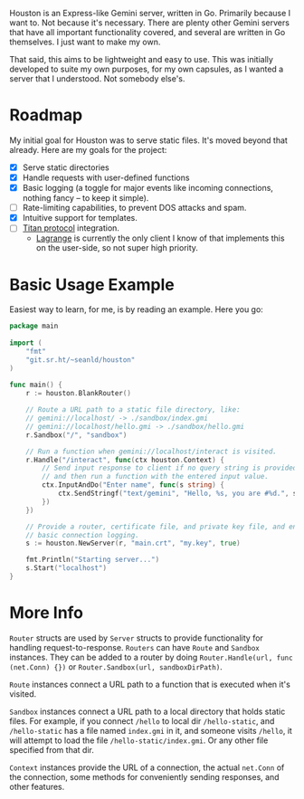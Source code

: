 Houston is an Express-like Gemini server, written in Go. Primarily because
I want to. Not because it's necessary. There are plenty other Gemini servers
that have all important functionality covered, and several are written in Go
themselves. I just want to make my own.

That said, this aims to be lightweight and easy to use. This was initially
developed to suite my own purposes, for my own capsules, as I wanted a server
that I understood. Not somebody else's.


# Roadmap

My initial goal for Houston was to serve static files. It's moved beyond that
already. Here are my goals for the project:

-   [X] Serve static directories
-   [X] Handle requests with user-defined functions
-   [X] Basic logging (a toggle for major events like incoming connections, nothing
    fancy &#x2013; to keep it simple).
-   [ ] Rate-limiting capabilities, to prevent DOS attacks and spam.
-   [X] Intuitive support for templates.
-   [ ] [Titan protocol](https://transjovian.org:1965/titan/page/The%20Titan%20Specification) integration.
    -   [Lagrange](https://github.com/skyjake/lagrange) is currently the only client I know of that implements this on the
        user-side, so not super high priority.


# Basic Usage Example

Easiest way to learn, for me, is by reading an example. Here you go:

```go
package main
    
import (
    "fmt"
    "git.sr.ht/~seanld/houston"
)
    
func main() {
    r := houston.BlankRouter()

    // Route a URL path to a static file directory, like:
    // gemini://localhost/ -> ./sandbox/index.gmi
    // gemini://localhost/hello.gmi -> ./sandbox/hello.gmi
    r.Sandbox("/", "sandbox")

    // Run a function when gemini://localhost/interact is visited.
    r.Handle("/interact", func(ctx houston.Context) {
        // Send input response to client if no query string is provided,
        // and then run a function with the entered input value.
        ctx.InputAndDo("Enter name", func(s string) {
            ctx.SendStringf("text/gemini", "Hello, %s, you are #%d.", s, 1)
        })
    })

    // Provide a router, certificate file, and private key file, and enable
    // basic connection logging.
    s := houston.NewServer(r, "main.crt", "my.key", true)

    fmt.Println("Starting server...")
    s.Start("localhost")
}
```


# More Info

`Router` structs are used by `Server` structs to provide functionality for handling
request-to-response. `Routers` can have `Route` and `Sandbox` instances. They can be
added to a router by doing `Router.Handle(url, func (net.Conn) {})` or
`Router.Sandbox(url, sandboxDirPath)`.

`Route` instances connect a URL path to a function that is executed when it's visited.

`Sandbox` instances connect a URL path to a local directory that holds static files.
For example, if you connect `/hello` to local dir `/hello-static`, and `/hello-static`
has a file named `index.gmi` in it, and someone visits `/hello`, it will attempt
to load the file `/hello-static/index.gmi`. Or any other file specified from that dir.

`Context` instances provide the URL of a connection, the actual `net.Conn` of the
connection, some methods for conveniently sending responses, and other features.

